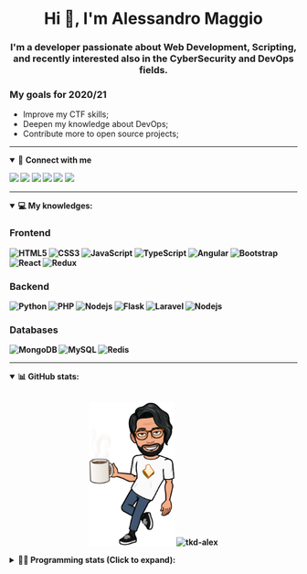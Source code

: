 <h1 align="center">Hi 👋, I'm Alessandro Maggio</h1>
<h3 align="center">I'm a developer passionate about Web Development, Scripting, and recently interested also in the CyberSecurity and DevOps fields.</h3>

### My goals for 2020/21
- Improve my CTF skills;
- Deepen my knowledge about DevOps;
- Contribute more to open source projects;

____

<details open>
<summary>🤝 <b>Connect with me<b></summary>

<p align = "center">

[<img src="https://img.shields.io/badge/twitter-1DA1F2.svg?&style=for-the-badge&logo=twitter&logoColor=white" />](https://twitter.com/TkdAxel)
[<img src ="https://img.shields.io/badge/portfolio-web-%23.svg?&style=for-the-badge&logo=&logoColor=white%22">](https://alessandromaggio.it/)
[<img src ="https://img.shields.io/badge/Telegram-1ca0f1.svg?&style=for-the-badge&logo=Telegram&logoColor=white%22&link=https://t.me/TkdAlex">](https://t.me/TkdAlex/)
[<img src="https://img.shields.io/badge/gmail-c14438.svg?&style=for-the-badge&logo=Gmail&logoColor=white&link=mailto:alex.tkd.alex@gmail.com"/>](mailto:alex.tkd.alex@gmail.com)
[<img src="https://img.shields.io/badge/linkedin-0077B5.svg?&style=for-the-badge&logo=linkedin&logoColor=white" />](https://www.linkedin.com/in/aalessandromaggio/)
[<img src = "https://img.shields.io/badge/instagram-E4405F.svg?&style=for-the-badge&logo=instagram&logoColor=white">](https://www.instagram.com/tkd_alex/)
<!--- [![Visits Badge](https://badges.pufler.dev/visits/tkd-alex/tkd-alex?style=for-the-badge&color=blue)](https://github.com/tkd-alex/tkd-alex) -->

</p>

</details>

---

<details open>
<summary>💻 <b>My knowledges</b>: </summary>

### Frontend
![HTML5](https://img.shields.io/badge/-HTML5-E34F26.svg?style=for-the-badge&logo=html5&logoColor=ffffff)
![CSS3](https://img.shields.io/badge/-CSS3-1572B6.svg?style=for-the-badge&logo=css3)
![JavaScript](https://img.shields.io/badge/-JavaScript-282C34?style=for-the-badge&logo=javascript)
![TypeScript](https://img.shields.io/badge/-TypeScript-007ACC?style=for-the-badge&logo=typescript)
![Angular](https://img.shields.io/badge/-Angular-DD0031?style=for-the-badge&logo=angular)
![Bootstrap](https://img.shields.io/badge/-Bootstrap-563D7C.svg?style=for-the-badge&logo=bootstrap)
![React](https://img.shields.io/badge/-React-282C34.svg?style=for-the-badge&logo=react&logoColor=ffffff)
![Redux](https://img.shields.io/badge/-Redux-764ABC.svg?style=for-the-badge&logo=redux)

### Backend
![Python](https://img.shields.io/badge/-Python-3776AB.svg?style=for-the-badge&logo=Python&logoColor=ffffff)
![PHP](https://img.shields.io/badge/-PHP-777BB4.svg?style=for-the-badge&logo=PHP&logoColor=ffffff)
![Nodejs](https://img.shields.io/badge/-Bash-4EAA25.svg?style=for-the-badge&logo=gnu-bash&logoColor=ffffff)
![Flask](https://img.shields.io/badge/-Flask-282C34.svg?style=for-the-badge&logo=flask)
![Laravel](https://img.shields.io/badge/-Laravel-FF2D20.svg?style=for-the-badge&logo=laravel&logoColor=ffffff)
![Nodejs](https://img.shields.io/badge/-Nodejs-339933.svg?style=for-the-badge&logo=Node.js&logoColor=ffffff)

### Databases
![MongoDB](https://img.shields.io/badge/-MongoDB-47A248?style=for-the-badge&logo=mongodb&logoColor=ffffff)
![MySQL](https://img.shields.io/badge/-MySQL-4479A1?style=for-the-badge&logo=mysql&logoColor=ffffff)
![Redis](https://img.shields.io/badge/-Redis-DC382D?style=for-the-badge&logo=Redis&logoColor=ffffff)

</details>

---

<details open>
 <summary>📊 <b>GitHub stats</b>: </summary>

<br>

<p align = "center">
    <img src="https://raw.githubusercontent.com/Tkd-Alex/tkd-alex/master/images/321517cd-ff68-41a7-b0d1-e765680568a7-8b6448d9-c944-4146-b633-adbdd25cb471-v1.png" height="250" />
    <img src="https://github-readme-stats.vercel.app/api?username=tkd-alex&show_icons=true&count_private=true&hide_border=true&line_height=25" alt="tkd-alex">
</p>

</design>

<details>
 <summary>👨‍💻 <b>Programming stats (Click to expand)</b>: </summary>
 
<!--START_SECTION:waka-->
**I'm an Early 🐤** 

```text
🌞 Morning    329 commits    █████░░░░░░░░░░░░░░░░░░░░   21.59% 
🌆 Daytime    618 commits    ██████████░░░░░░░░░░░░░░░   40.55% 
🌃 Evening    539 commits    ████████░░░░░░░░░░░░░░░░░   35.37% 
🌙 Night      38 commits     ░░░░░░░░░░░░░░░░░░░░░░░░░   2.49%

```
📅 **I'm Most Productive on Wednesday** 

```text
Monday       237 commits    ████░░░░░░░░░░░░░░░░░░░░░   15.55% 
Tuesday      246 commits    ████░░░░░░░░░░░░░░░░░░░░░   16.14% 
Wednesday    285 commits    ████░░░░░░░░░░░░░░░░░░░░░   18.7% 
Thursday     252 commits    ████░░░░░░░░░░░░░░░░░░░░░   16.54% 
Friday       257 commits    ████░░░░░░░░░░░░░░░░░░░░░   16.86% 
Saturday     119 commits    ██░░░░░░░░░░░░░░░░░░░░░░░   7.81% 
Sunday       128 commits    ██░░░░░░░░░░░░░░░░░░░░░░░   8.4%

```


📊 **This Week I Spent My Time On** 

```text
⌚︎ Time Zone: Europe/Rome

💬 Programming Languages: 
Python                   17 hrs 31 mins      ███████████████░░░░░░░░░░   61.47% 
JavaScript               5 hrs 5 mins        ████░░░░░░░░░░░░░░░░░░░░░   17.87% 
HTML                     2 hrs 2 mins        █░░░░░░░░░░░░░░░░░░░░░░░░   7.18% 
Other                    1 hr 12 mins        █░░░░░░░░░░░░░░░░░░░░░░░░   4.27% 
PHP                      1 hr                █░░░░░░░░░░░░░░░░░░░░░░░░   3.53%

🔥 Editors: 
VS Code                  23 hrs 54 mins      █████████████████████░░░░   83.84% 
Sublime Text             4 hrs 36 mins       ████░░░░░░░░░░░░░░░░░░░░░   16.16%

🐱‍💻 Projects: 
OnlyFans-Automation      12 hrs 7 mins       ██████████░░░░░░░░░░░░░░░   42.55% 
myStore                  8 hrs 33 mins       ███████░░░░░░░░░░░░░░░░░░   30.03% 
PandaScripts-Chrome-Exten3 hrs 19 mins       ███░░░░░░░░░░░░░░░░░░░░░░   11.68% 
Unknown Project          2 hrs 2 mins        █░░░░░░░░░░░░░░░░░░░░░░░░   7.18% 
secret-project-ytm       1 hr 54 mins        █░░░░░░░░░░░░░░░░░░░░░░░░   6.71%

💻 Operating System: 
Linux                    28 hrs 30 mins      █████████████████████████   100.0%

```

**I Mostly Code in Python** 

```text
Python                   31 repos            ██████████░░░░░░░░░░░░░░░   41.33% 
JavaScript               12 repos            ████░░░░░░░░░░░░░░░░░░░░░   16.0% 
CSS                      6 repos             ██░░░░░░░░░░░░░░░░░░░░░░░   8.0% 
PHP                      5 repos             █░░░░░░░░░░░░░░░░░░░░░░░░   6.67% 
HTML                     5 repos             █░░░░░░░░░░░░░░░░░░░░░░░░   6.67%

```



 Last Updated on 08/10/2021
<!--END_SECTION:waka-->

</details>

